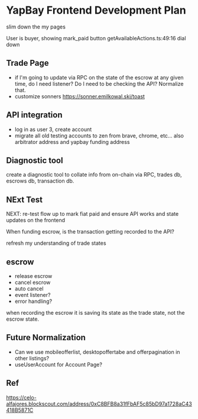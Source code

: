# YapBay Frontend Development Plan

slim down the my pages

User is buyer, showing mark_paid button getAvailableActions.ts:49:16
dial down

## Trade Page

- if I'm going to update via RPC on the state of the escrow at any given time, do I need listener? Do I need to be checking the API? Normalize that.
- customize sonners https://sonner.emilkowal.ski/toast

## API integration

- log in as user 3, create account
- migrate all old testing accounts to zen from brave, chrome, etc... also arbitrator address and yapbay funding address

## Diagnostic tool

create a diagnostic tool to collate info from on-chain via RPC, trades db, escrows db, transaction db.

## NExt Test

NEXT: re-test flow up to mark fiat paid and ensure API works and state updates on the frontend

When funding escrow, is the transaction getting recorded to the API?

refresh my understanding of trade states

## escrow

- release escrow
- cancel escrow
- auto cancel
- event listener?
- error handling?

when recording the escrow it is saving its state as the trade state, not the escrow state.

## Future Normalization

- Can we use mobileofferlist, desktopoffertabe and offerpagination in other listings?
- useUserAccount for Account Page?

## Ref

https://celo-alfajores.blockscout.com/address/0xC8BFB8a31fFbAF5c85bD97a1728aC43418B5871C
